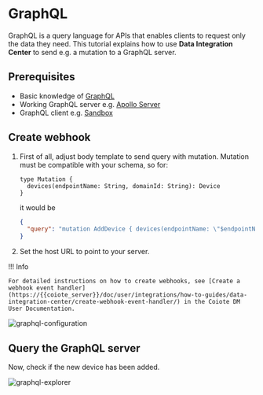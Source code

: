 # GraphQL

GraphQL is a query language for APIs that enables clients to request only the data they need. 
This tutorial explains how to use **Data Integration Center** to send e.g. a mutation to a GraphQL server.

## Prerequisites

- Basic knowledge of [GraphQL](https://graphql.org/)
- Working GraphQL server e.g. [Apollo Server](https://www.apollographql.com/docs/apollo-server/v2/getting-started/)
- GraphQL client e.g. [Sandbox](https://studio.apollographql.com/sandbox/explorer)

## Create webhook

1. First of all, adjust body template to send query with mutation. Mutation must be compatible with your schema, so for:

    ```gql
    type Mutation {
      devices(endpointName: String, domainId: String): Device
    }
    ```
    
    it would be
    
    ```json
    {
      "query": "mutation AddDevice { devices(endpointName: \"$endpointName\", domainId: \"$domainId\") { endpointName domainId } }" 
    }
    ```

2. Set the host URL to point to your server.

!!! Info

    For detailed instructions on how to create webhooks, see [Create a webhook event handler](https://{{coiote_server}}/doc/user/integrations/how-to-guides/data-integration-center/create-webhook-event-handler/) in the Coiote DM User Documentation.

![graphql-configuration](../images/graphql-configuration.webp)

## Query the GraphQL server

Now, check if the new device has been added.

![graphql-explorer](../images/graphql-explorer.webp)
